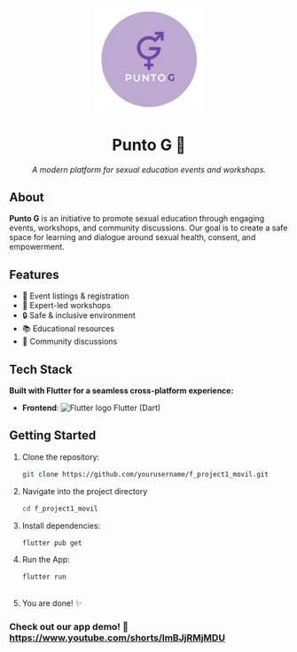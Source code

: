 <p align="center">
  <img src="lib/assets/readme/logo-puntog.png" width="200" alt="Punto G Logo">
</p>

<h1 align="center">Punto G 🌸</h1>
<p align="center"><em>A modern platform for sexual education events and workshops.</em></p>

## About

**Punto G** is an initiative to promote sexual education through engaging events, workshops, and community discussions. Our goal is to create a safe space for learning and dialogue around sexual health, consent, and empowerment.

## Features

- 📅 Event listings & registration
- 🎤 Expert-led workshops
- 🔒 Safe & inclusive environment
- 📚 Educational resources
- 💬 Community discussions

## Tech Stack  
**Built with Flutter for a seamless cross-platform experience:**  
- **Frontend**: <img src="https://storage.googleapis.com/cms-storage-bucket/4fd0db61df0567c0f352.png" width="16" height="16" alt="Flutter logo"> Flutter (Dart)  

## Getting Started

1. Clone the repository:
   ```bash
   git clone https://github.com/yourusername/f_project1_movil.git
2. Navigate into the project directory
   ```bash
   cd f_project1_movil
3. Install dependencies:  
   ```bash  
   flutter pub get
4. Run the App:  
   ```bash  
   flutter run
 
5. You are done! ✨


### Check out our app demo! 💮 https://www.youtube.com/shorts/lmBJjRMjMDU




   
